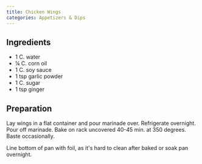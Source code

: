 ```yaml
---
title: Chicken Wings
categories: Appetizers & Dips
---
```


## Ingredients

- 1 C. water
- ¼ C. corn oil
- 1 C. soy sauce
- 1 tsp garlic powder
- 1 C. sugar
- 1 tsp ginger

## Preparation

Lay wings in a flat container and pour marinade over.  Refrigerate overnight.  Pour off marinade.  Bake on rack uncovered 40-45 min. at 350 degrees.  Baste occasionally.  

Line bottom of pan with foil, as it's hard to clean after baked or soak pan overnight.

